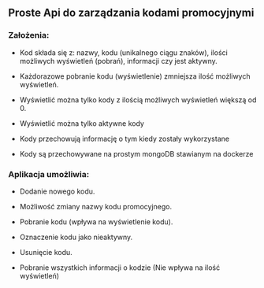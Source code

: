 ## Proste Api do zarządzania kodami promocyjnymi

### Założenia:
- Kod składa się z: nazwy, kodu (unikalnego ciągu znaków), ilości możliwych wyświetleń (pobrań),
informacji czy jest aktywny.
- Każdorazowe pobranie kodu (wyświetlenie) zmniejsza ilość możliwych wyświetleń.
- Wyświetlić można tylko kody z ilością możliwych wyświetleń większą od 0.
- Wyświetlić można tylko aktywne kody

- Kody przechowują informację o tym kiedy zostały wykorzystane
- Kody są przechowywane na prostym mongoDB stawianym na dockerze

### Aplikacja umożliwia: 
- Dodanie nowego kodu.
- Możliwość zmiany nazwy kodu promocyjnego.
- Pobranie kodu (wpływa na wyświetlenie kodu).
- Oznaczenie kodu jako nieaktywny.
- Usunięcie kodu.

- Pobranie wszystkich informacji o kodzie (Nie wpływa na ilość wyświetleń)
